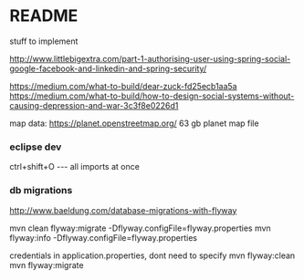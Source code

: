 
# README


stuff to implement




http://www.littlebigextra.com/part-1-authorising-user-using-spring-social-google-facebook-and-linkedin-and-spring-security/

https://medium.com/what-to-build/dear-zuck-fd25ecb1aa5a
https://medium.com/what-to-build/how-to-design-social-systems-without-causing-depression-and-war-3c3f8e0226d1


map data:
https://planet.openstreetmap.org/  63 gb planet map file



### eclipse dev

ctrl+shift+O --- all imports at once


### db migrations

http://www.baeldung.com/database-migrations-with-flyway

mvn clean flyway:migrate -Dflyway.configFile=flyway.properties
mvn flyway:info -Dflyway.configFile=flyway.properties

credentials in application.properties, dont need to specify
mvn flyway:clean
mvn flyway:migrate


